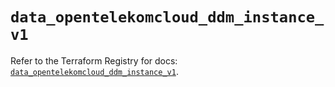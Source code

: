 # `data_opentelekomcloud_ddm_instance_v1`

Refer to the Terraform Registry for docs: [`data_opentelekomcloud_ddm_instance_v1`](https://registry.terraform.io/providers/opentelekomcloud/opentelekomcloud/1.36.31/docs/data-sources/ddm_instance_v1).
